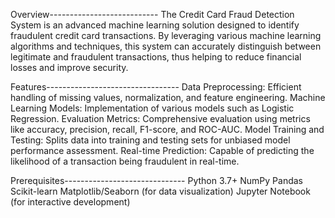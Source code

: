 Overview---------------------------
The Credit Card Fraud Detection System is an advanced machine learning solution designed to identify fraudulent credit card transactions. By leveraging various machine learning algorithms and techniques, this system can accurately distinguish between legitimate and fraudulent transactions, thus helping to reduce financial losses and improve security.

Features---------------------------------
Data Preprocessing: Efficient handling of missing values, normalization, and feature engineering.
Machine Learning Models: Implementation of various models such as Logistic Regression.
Evaluation Metrics: Comprehensive evaluation using metrics like accuracy, precision, recall, F1-score, and ROC-AUC.
Model Training and Testing: Splits data into training and testing sets for unbiased model performance assessment.
Real-time Prediction: Capable of predicting the likelihood of a transaction being fraudulent in real-time.

Prerequisites------------------------------
Python 3.7+
NumPy
Pandas
Scikit-learn
Matplotlib/Seaborn (for data visualization)
Jupyter Notebook (for interactive development)
